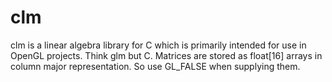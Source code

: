 # clm
clm is a linear algebra library for C which is primarily intended for use in OpenGL projects. Think glm but C.
Matrices are stored as float[16] arrays in column major representation. So use GL_FALSE when supplying them.
